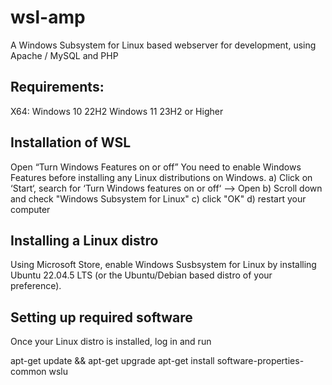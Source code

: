 # wsl-amp
A Windows Subsystem for Linux based webserver for development, using Apache / MySQL and PHP

## Requirements:
X64: 
Windows 10 22H2
Windows 11 23H2 or Higher

## Installation of WSL
Open “Turn Windows Features on or off”
You need to enable Windows Features before installing any Linux distributions on Windows.
  a) Click on ‘Start‘, search for ‘Turn Windows features on or off‘ –> Open
  b) Scroll down and check "Windows Subsystem for Linux"
  c) click "OK"
  d) restart your computer

## Installing a Linux distro
Using Microsoft Store, enable Windows Susbsystem for Linux by installing Ubuntu 22.04.5 LTS (or the Ubuntu/Debian based distro of your preference). 

## Setting up required software
Once your Linux distro is installed, log in and run

apt-get update && apt-get upgrade
apt-get install software-properties-common wslu
